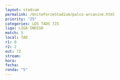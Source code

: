 ```yaml
---
layout: stadium
permalink: /UniteForzeStadium/palco-arcanine.html
priority: "25"
categories: LD5 TADS 7ZS
liga: LIGA INDIGO
match: 5
local: TAD
r1: 0
r2: 2
out: 7Z
stream: 
hora: 
fecha: 
ronda: "5"
---
```

